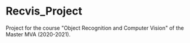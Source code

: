 # Recvis_Project
Project for the course "Object Recognition and Computer Vision" of the Master MVA (2020-2021).
